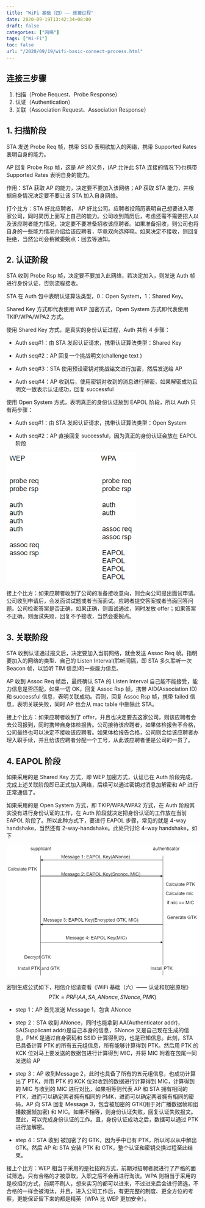 ```yaml
---
title: "WiFi 基础（四）—— 连接过程"
date: 2020-09-19T13:42:34+08:00
draft: false
categories: ["网络"]
tags: ["Wi-Fi"]
toc: false
url: "/2020/09/19/wifi-basic-connect-process.html"
---
```


## 连接三步骤
1. 扫描（Probe Request、Probe Response）
2. 认证（Authentication）
3. 关联（Association Request、Association Response）

## 1. 扫描阶段

STA 发送 Probe Req 帧，携带 SSID 表明欲加入的网络，携带 Supported Rates 表明自身的能力。

AP 回复 Probe Rsp 帧，这是 AP 的义务，(AP 允许此 STA 连接的情况下)也携带 Supported Rates 表明自身的能力。

作用：STA 获取 AP 的能力，决定要不要加入该网络；AP 获取 STA 能力，并根据自身情况决定要不要让该 STA 加入自身网络。

打个比方：STA 好比应聘者， AP 好比公司。应聘者投简历表明自己想要进入哪家公司，同时简历上面写上自己的能力。公司收到简历后，考虑还需不需要招人以及该应聘者能力情况，决定要不要准备招收该应聘者。如果准备招收，则公司也将自身的一些能力情况介绍给该应聘者，毕竟双向选择嘛。如果决定不接收，则回复拒绝，当然公司会稍微委婉点：回去等通知。



## 2. 认证阶段

STA 收到 Probe Rsp 帧，决定要不要加入此网络，若决定加入，则发送 Auth 帧进行身份认证，否则流程接收。

STA 在 Auth 包中表明认证算法类型，0：Open System，1：Shared Key。

Shared Key 方式即代表使用 WEP 加密方式，Open System 方式即代表使用 TKIP/WPA/WPA2 方式。

使用 Shared Key 方式，是真实的身份认证过程，Auth 共有 4 步骤：

- Auth seq#1：由 STA 发起认证请求，携带认证算法类型：Shared Key

- Auth seq#2：AP 回复一个挑战明文(challenge text )

- Auth seq#3：STA 使用预设密钥对挑战铭文进行加密，然后发送给 AP

- Auth seq#4：AP 收到后，使用密钥对收到的消息进行解密，如果解密成功且明文一致表示认证成功，回复 successful

使用 Open System 方式，表明真正的身份认证放到 EAPOL 阶段，所以 Auth 只有两步骤：

- Auth seq#1：由 STA 发起认证请求，携带认证算法类型：Open System

- Auth seq#2：AP 直接回复 successful，因为真正的身份认证会放在 EAPOL 阶段

![WEP、WPA认证流程简图.png](/images/WEP、WPA认证流程简图.png)

接上个比方：如果应聘者收到了公司的准备接收意向，则会向公司提出面试申请。公司收到申请后，会发面试试题或者当面面试。应聘者提交答案或者当面回答问题。公司检查答案是否正确，如果正确，则面试通过，同时发放 offer；如果答案不正确，则面试失败，回复不予接收，当然会委婉点。

## 3. 关联阶段

STA 收到认证通过报文后，决定要加入当前网络，就会发送 Assoc Req 帧。指明要加入的网络的类型、自己的 Listen Interval(聆听间隔，即 STA 多久聆听一次 Beacon 帧，以监听 TIM 信息)和一些能力信息。

AP 收到 Assoc Req 帧后，最终确认 STA 的 Listen Interval 自己能不能接受，能力信息是否匹配，如果一切 OK，回复 Assoc Rsp 帧，携带 AID(Association ID) 和 successful 信息，表明关联成功。否则，回复 Assoc Rsp 帧，携带 failed 信息，表明关联失败，同时 AP 也会从 mac table 中删除此 STA。

接上个比方：如果应聘者收到了 offer，并且也决定要去这家公司，则该应聘者会去公司报到，同时携带自身体检报告。公司接待该应聘者，如果体检报告不合格，公司最终也可以决定不接收该应聘者。如果体检报告合格，公司则会给该应聘者办理入职手续，并且给该应聘者分配一个工号，从此该应聘者便是公司的一员了。

## 4. EAPOL 阶段

如果采用的是 Shared Key 方式，即 WEP 加密方式，认证已在 Auth 阶段完成，完成上述关联阶段即已正式加入网络，后续可以通过密钥对消息加解密和 AP 进行正常通信了。

如果采用的是 Open System 方式，即 TKIP/WPA/WPA2 方式，在 Auth 阶段其实没有进行身份认证的工作，在 Auth 阶段就决定把身份认证的工作放在当前 EAPOL 阶段了。所以此种方式下，要进行 EAPOL 步骤，常见的就是 4-way handshake，当然还有 2-way-handshake。此处只讨论 4-way handshake，如下

![image-20200920011731020](/images/EAPOL过程.png)

密钥生成公式如下，相信介绍请查看《WiFi 基础（六）—— 认证和加密原理》
$$
PTK=PRF(AA, SA, ANonce, SNonce, PMK)
$$

- step 1：AP 首先发送 Message 1，包含 ANonce

- step 2：STA 收到 ANonce，同时也能拿到 AA(Authenticator addr)，SA(Supplicant addr)是自己本身的信息，SNonce 又是自己现在生成的信息，PMK 是通过自身密码和 SSID 计算得到的，也是已知信息。此刻，STA 已具备计算 PTK 的所有五元组信息，所有能够计算得到 PTK。然后用 PTK 的 KCK 位对马上要发送的数据包进行计算得到 MIC，并将 MIC 附着在包尾一同发送给 AP

- step 3：AP 收到Message 2，此时也具备了所有的五元组信息，也成功计算出了 PTK，并用 PTK 的 KCK 位对收到的数据进行计算得到 MIC，计算得到的 MIC 与收到的 MIC 进行对比，如果相等则代表 AP 和 STA 拥有相同的 PTK，进而可以确定两者拥有相同的 PMK，进而可以确定两者拥有相同的密码，AP 向 STA 回复 Message 3，包含被加密的 GTK(用于对广播数据帧和组播数据帧加密) 和 MIC。如果不相等，则身份认证失败，回复认证失败报文。至此，可以完成身份认证的工作。且，身份认证成功之后，数据可以通过 PTK 进行加解密。

- step 4：STA 收到 被加密了的 GTK，因为手中已有 PTK，所以可以从中解出 GTK。然后 AP 和 STA 安装 PTK 和 GTK，整个认证和密钥交换过程至此结束。

接上个比方：WEP 相当于采用的是社招的方式，前期对招聘者就进行了严格的面试筛选，只有合格的才被录取，入职之后不会再进行淘汰。WPA 则相当于采用的是校招的方式，前期不刷人，想来实习的都可以进来，不过进来后会进行筛选，不合格的一样会被淘汰，并且，进入公司工作后，有更完整的制度、更全方位的考察，更能保证留下来的都是精英（WPA 比 WEP 更加安全）。